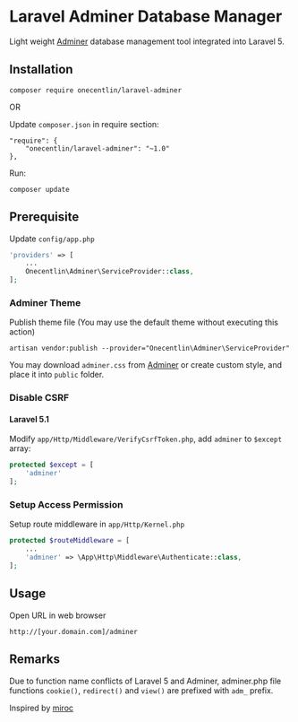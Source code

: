 # Laravel Adminer Database Manager

Light weight [Adminer](https://www.adminer.org) database management tool integrated into Laravel 5.

## Installation

```
composer require onecentlin/laravel-adminer
```
OR

Update `composer.json` in require section:
```
"require": {
    "onecentlin/laravel-adminer": "~1.0"
},
```

Run:
```
composer update
```

## Prerequisite

Update `config/app.php`

```php
'providers' => [
    ...
    Onecentlin\Adminer\ServiceProvider::class,
];
```

### Adminer Theme

Publish theme file (You may use the default theme without executing this action)
```
artisan vendor:publish --provider="Onecentlin\Adminer\ServiceProvider"
```

You may download `adminer.css` from [Adminer](https://www.adminer.org) or create custom style, and place it into `public` folder.

### Disable CSRF

#### Laravel 5.1

Modify `app/Http/Middleware/VerifyCsrfToken.php`, add `adminer` to `$except` array:
```php
protected $except = [
    'adminer'
];
```

### Setup Access Permission

Setup route middleware in `app/Http/Kernel.php`
```php
protected $routeMiddleware = [
    ...
    'adminer' => \App\Http\Middleware\Authenticate::class,
];
```

## Usage
Open URL in web browser
```
http://[your.domain.com]/adminer
```

## Remarks
Due to function name conflicts of Laravel 5 and Adminer, adminer.php file
functions `cookie()`, `redirect()` and `view()` are prefixed with `adm_` prefix.

Inspired by [miroc](https://github.com/miroc/Laravel-Adminer)
